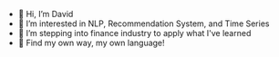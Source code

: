 - 👋 Hi, I’m David
- 👀 I’m interested in NLP, Recommendation System, and Time Series
- 🌱 I’m stepping into finance industry to apply what I've learned
- 💞️ Find my own way, my own language!

<!---
xlsi/xlsi is a ✨ special ✨ repository because its `README.md` (this file) appears on your GitHub profile.
You can click the Preview link to take a look at your changes.
--->
